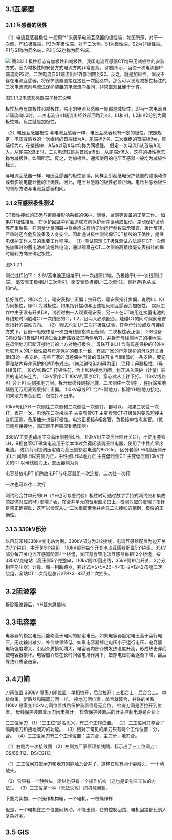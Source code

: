 ## 3.1互感器
### 3.1.1互感器的极性
（1）电流互感器极性
一般用“*”来表示电流互感器的极性端，如图所示，对于一次侧，P1位极性端，P2为非极性端。对于二次侧，S1为极性端，S2为非极性端。P1与S1称为同名端，P2与S2也称为同名端。

![](/primary-equipment/images/image-3111.png)
图3.1.1.1
极性标志有加极性和减极性，我国电流互感器CT均采用减极性的安装方式。因为减极性的安装方式电流方向非常直观。
如图所示，当使一次电流自P1端流向P2时，二次电流自S1端流出经外部回路到S2。反之，就是加极性。假设不存在电流互感器，将保护装置直接连接在一次回路中，那么可以发现减极性标注的二次电流流向与流过保护装置的电流流向相同，非常直观且便于计算。


图3.1.1.2电流互感器端子标志说明

极性标志有加极性和减极性，常用的电流互感器一般都是减极性，即当一次电流自L1端流向L2时，二次电流自K1端流出经外部回路到K2。L1和K1，L2和K2分别为同极性端。反之就是加极性。

（2）电压互感器极性
与电流互感器一样，电压互感器也有一定的极性。按照规定，电压互感器的一次绕组的首端标为A，尾端标为X，二次绕组的首端标为a，尾端标为x。在接线中，A与a以及X与x均称为同极性。
假定一次电流I1从首端A流入。从尾端X流出时，二次电流I2是从首段a流出，从尾端x流入，这样的极性标志称为减极性，如图所示。反之，为加极性。通常使用的电压互感器一般均为减极性标志。

与电流互感器一样，电压互感器的极性错误，同样会引起继电保护装置的错误动作或者影响电能计量的正确性。因此，电压互感器的极性必须正确。电压互感器极性的判断方法与电流互感器相同。
### 3.1.2互感器极性测试
CT极性接线的正确与否直接影响系统的保护、测量、监测等设备的正常工作。
如果CT极性接反，在保护回路中将会造成方向保护元件误动或拒动，差动保护误动等严重后果，在测量计量回路中将会造成有功无功运行参数显示错误、表计反转，严重时还会危及设备及人身安全。因此通过极性测试保证CT接线的正确性，是继电保护工作人员的重要工作程序。
（1）测试原理
CT极性测试方法是在CT一次侧施加瞬时的蓄电池直流短路电流，通过观察在CT二次侧的高精度毫安表指针的瞬时偏转方向来确定极性。

图3.1.2.1

测试过程如下：
3.6V蓄电池正极接于LH一次线圈L1端，负极接于LH一次线圈L2端。
毫安表正极接LH二次侧K1，毫安表负极接LH二次侧K2。表针选择uA或10mA。

接好线后，将DK合上，毫安表指针正偏；拉开后，毫安表指针负偏，说明L1、K1为同极性，即CT为减极性。如果指针摆动与上述相反则互感器为加极性。
实际工作中由于没有开关DK，试验时由一人观察毫安表，另一人在CT端用连接蓄电池的导线短时间触碰CT一次线圈的L1，L2，且两人必须配合。触碰CT的同时观察毫安表指针的摆动方向。
（2）测试方法
LH二次打极性试验，在单母分段或双母接线方式下，目前一般规律是一次由母线侧指向设备侧，二次极性表正偏；
GIS设备
GIS设备打极性时可通过合上断路器及其两侧地刀，并拆开母线侧地刀的接地端，在母侧地刀已断开接地刀的上方对地打极性；
母联开关LH
含有母差保护的110kV母联开关的LH极性应与母差保护的要求一致，有些厂家的母差保护的母联开关当做I母的一条支路，有些厂家的母差保护当做的母联开关当做II母的一条支路，要记得和站内母差保护的说明书对应。（南瑞BP2B以II母为正）
注释：母联极性，I母往II母打。
10kV线路CT
打极性前，合上线路接地刀闸，划开进入保护（计量）装置的电流头连片。
10kV零序CT
10kV的零序CT，穿心式从上往下打。
110kV线路PT
合上PT两侧接地刀闸，拆开母线线侧接地端，二次侧往一次侧打，在拆除接地端侧用万用表观察指针正偏。
110kV母线PT
合YH侧地刀，拆除YH侧地刀接地。如果地刀未合到位，极性打不出来。

10kV母线YH
一次侧往二次侧和二次侧往一次侧打，都可以。
如果二次往一次打，表在一次，电池在二次换端子
主变套管CT
主变套管CT打极性时要先短接主变低压侧。备用抽头也要打极性。电池正极接A相套管，负极接中性点套管。（低压侧短接接地，高压侧不再感应到低压侧）

330kV主变差动用主变高压侧套管LH。
110kV用主变高压侧开关CT，不使用套管LH，B相套管CT采集电流用于给本体过负荷闭锁调压继电器，使用了中性点零序电流。
过负荷闭锁调压定值为高压侧额定电流的85%Ie。
区分套管LH和高压侧开关LH
间隙LH以变侧为正，中性点LH以地为正
主变低压侧CT
主变低压侧10kV开关的CT以母线侧为正，变压器侧为负

电容器放电PT
拆除放电PT与电容器组一次连接，二次往一次打

一次也可以往二次打

测试经合并单元的LH（YH也可考虑试验）极性时可通过数字手持式测试仪和集成商提供对应的MU虚端子表，在合并单元的备用直采口上，检测对应的虚端子指针是否正确摆动，这可以检查从LH二次根部至合并单元二次接线的相别、极性的正确性。
### 3.1.3 330kV部分

以目前常规330kV变电站为例，330kV部分为3/2接线，电流互感器配置为边开关为7个绕组，中开关9个绕组，110kV部分每个开关电流互感器配置5个绕组。35kV部分每开关电流互感器配置4个绕组，变压器套管电流互感器每相12个绕组，按330kV变电站（高压侧5个完整串，110kV侧20回出线，35kV侧10台开关，2台分相主变压器）计算，每一相断路器，共计23×5+5×20+4×10+2×12=279组二次绕组，全站CT二次绕组总计279×3=837对二次抽头。
## 3.2阻波器
拆除阻波器后，YH要末屏接地

## 3.3电容器
电容器的额定电压只能略高于电网的额定电压。如果电容器额定电压高于运行电压，无功输出减少，补偿效果降低。如果电容器额定电压小于运行电压，电容器 电场强度增大，引起介质损耗增大，电容器内部介质发热温度升高，形成热击穿而使电容器损坏。电容器介质在长时间强电场作用下，击穿电压将会逐渐下降，最后导致介质全击穿。
## 3.4刀闸
刀闸位置
330kV
隔离刀闸位置：单相拉开，后台拉开；三相合上，后台合上。
单跳单重，断路器和隔离刀闸一样。
接地刀闸位置：单合就算合，并联的关系。
110kV
段家变110kV刀闸位置线路保护装置信号无变位。
检查刀闸是否拉开到位置。
母线保护装置显示刀闸未拉开，
检查保护装置后的开关控制电源是否给上

三工位闸刀
（1）“三工位”顾名思义，有三个工作位置。
（2）三工位闸刀整合了隔离闸刀和接地闸刀的功能。
（3）相对于常见的闸刀只有两个工作位置：分，合。
（4）三工位闸刀有三个工作位置：主刀合，主刀分，地刀合。


（1）右侧为一次接线图
（2）左侧为厂家原理接线图，标示出了三工位闸刀：DS/ES:112、DS/ES113。


（1）三工位闸刀把闸刀和地刀的静触头合并了，这样它就有两个静触头，一个动触头。

（2）它只有一个静触头，所以也只有一个操作机构（这也是识别三工位的方法）。
（3）三工位是一种（无法失败）的机械闭锁。

下图为实物，一个操作机构箱，一个电机，一根操作杆


但是，一个电机在三个位置间转动，不能出错，它的控制回路、电机回路都比别人复杂好多。
## 3.5 GIS


